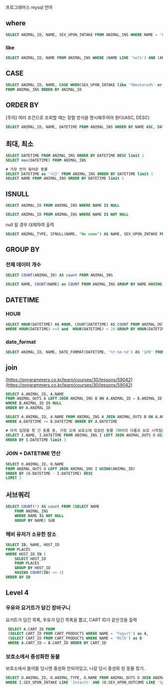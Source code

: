 프로그래머스 mysql 언어

## where

```sql
SELECT ANIMAL_ID, NAME, SEX_UPON_INTAKE FROM ANIMAL_INS WHERE NAME = 'Lucy' or NAME = 'Ella' or NAME = 'Pickle' or NAME =  'Rogan' or NAME = 'Sabrina' or NAME = 'Mitty'
```

### like

```sql
SELECT ANIMAL_ID, NAME FROM ANIMAL_INS WHERE (NAME LIKE '%el%') AND (ANIMAL_TYPE = 'Dog')  ORDER BY NAME
```

## CASE

```sql
SELECT ANIMAL_ID, NAME, CASE WHEN(SEX_UPON_INTAKE like '%Neutered%' or SEX_UPON_INTAKE like '%Spayed%') THEN 'O' ELSE 'X' END AS '중성화'
FROM ANIMAL_INS ORDER BY ANIMAL_ID
```

## ORDER BY

[주의] 여러 조건으로 조회할 때는 정렬 방식을 명시해주어야 한다(ASC, DESC)

```sql
SELECT ANIMAL_ID, NAME, DATETIME FROM ANIMAL_INS ORDER BY NAME ASC, DATETIME DESC
```

## 최대, 최소

```sql
SELECT DATETIME FROM ANIMAL_INS ORDER BY DATETIME DESC limit 1
SELECT max(DATETIME) FROM ANIMAL_INS
```

```sql
# 가장 먼저 들어온 동물
SELECT DATETIME as '시간' FROM ANIMAL_INS ORDER BY DATETIME limit 1
SELECT NAME FROM ANIMAL_INS ORDER BY DATETIME limit 1
```

## ISNULL

```sql
SELECT ANIMAL_ID FROM ANIMAL_INS WHERE NAME IS NULL
```

```sql
SELECT ANIMAL_ID FROM ANIMAL_INS WHERE NAME IS NOT NULL
```

null 일 경우 대체하여 출력

```sql
SELECT ANIMAL_TYPE, IFNULL(NAME, "No name") AS NAME, SEX_UPON_INTAKE FROM ANIMAL_INS ORDER BY ANIMAL_ID
```

## GROUP BY

### 전체 데이터 개수

```sql
SELECT COUNT(ANIMAL_ID) AS count FROM ANIMAL_INS
```

```sql
SELECT NAME, COUNT(NAME) as COUNT FROM ANIMAL_INS GROUP BY NAME HAVING COUNT >= 2 ORDER BY NAME
```

## DATETIME

### HOUR

```sql
SELECT HOUR(DATETIME) AS HOUR, COUNT(DATETIME) AS COUNT FROM ANIMAL_OUTS
WHERE HOUR(DATETIME) >=9 and  HOUR(DATETIME) < 20 GROUP BY HOUR(DATETIME) ORDER BY HOUR(DATETIME)
```

### date_format

```sql
SELECT ANIMAL_ID, NAME, DATE_FORMAT(DATETIME, '%Y-%m-%d') AS '날짜' FROM ANIMAL_INS
```

## join

[https://programmers.co.kr/learn/courses/30/lessons/59042](https://programmers.co.kr/learn/courses/30/lessons/59042)

```sql
SELECT A.ANIMAL_ID, A.NAME
FROM ANIMAL_OUTS A LEFT JOIN ANIMAL_INS B ON A.ANIMAL_ID = B.ANIMAL_ID
WHERE B.ANIMAL_ID IS NULL
ORDER BY A.ANIMAL_ID
```

```sql
SELECT A.ANIMAL_ID, A.NAME FROM ANIMAL_INS A JOIN ANIMAL_OUTS B ON A.ANIMAL_ID = B.ANIMAL_ID
WHERE A.DATETIME >= B.DATETIME ORDER BY A.DATETIME
```

```sql
# 아직 입양을 못 간 동물 중, 가장 오래 보호소에 있었던 동물 3마리의 이름과 보호 시작일을 조회하는 SQL문을 작성해주세요.
SELECT I.NAME, I.DATETIME FROM ANIMAL_INS I LEFT JOIN ANIMAL_OUTS O USING(ANIMAL_ID) WHERE O.ANIMAL_ID IS NULL
ORDER BY I.DATETIME limit 3
```

### JOIN + DATETIME 연산

```sql
SELECT O.ANIMAL_ID, O.NAME
FROM ANIMAL_OUTS O LEFT JOIN ANIMAL_INS I USING(ANIMAL_ID)
ORDER BY (O.DATETIME - I.DATETIME) DESC
LIMIT 2
```

## 서브쿼리

```sql
SELECT COUNT(*) AS count FROM (SELECT NAME
    FROM ANIMAL_INS
    WHERE NAME IS NOT NULL
    GROUP BY NAME) SUB
```

### 헤비 유저가 소유한 장소

```sql
SELECT ID, NAME, HOST_ID
FROM PLACES
WHERE HOST_ID IN (
    SELECT HOST_ID
    FROM PLACES
    GROUP BY HOST_ID
    HAVING COUNT(ID) >= 2)
ORDER BY ID
```

## Level 4

### 우유와 요거트가 담긴 장바구니

요거트가 담긴 목록, 우유가 담긴 목록을 뽑고, CART ID가 같은것을 출력

```sql
 SELECT A.CART_ID FROM
 (SELECT CART_ID FROM CART_PRODUCTS WHERE NAME = 'Yogurt') as A,
 (SELECT CART_ID FROM CART_PRODUCTS WHERE NAME = 'Milk') as B
 WHERE A.CART_ID = B.CART_ID ORDER BY CART_ID
```

### 보호소에서 중성화한 동물

보호소에서 들어올 당시엔 중성화 안되어있고, 나갈 당시 중성화 된 동물 찾기.

```sql
SELECT O.ANIMAL_ID, O.ANIMAL_TYPE, O.NAME FROM ANIMAL_OUTS O JOIN ANIMAL_INS I ON O.ANIMAL_ID = I.ANIMAL_ID
WHERE I.SEX_UPON_INTAKE LIKE 'Intact%' AND (O.SEX_UPON_OUTCOME LIKE 'Spayed%' OR O.SEX_UPON_OUTCOME LIKE 'Neutered%')
```
